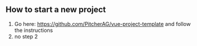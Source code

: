 ## How to start a new project

1. Go here: https://github.com/PitcherAG/vue-project-template and follow the instructions
2. no step 2
